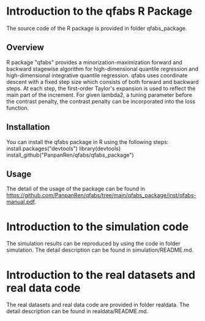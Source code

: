 # Introduction to the qfabs R Package
The source code of the R package is provided in folder qfabs_package.

## Overview
R package "qfabs" provides a minorization-maximization forward and backward stagewise algorithm for high-dimensional quantile regression and high-dimensional integrative quantile regression. 
qfabs uses coordinate descent with a fixed step size which consists of both forward and backward steps. At each step, the first-order Taylor's expansion is used to reflect the main part of the increment. For given lambda2, a tuning parameter before the contrast penalty, the contrast penalty can be incorporated into the loss function.

## Installation
You can install the qfabs package in R using the following steps:
    install.packages("devtools")
    library(devtools)
    install_github("PanpanRen/qfabs/qfabs_package")

## Usage
The detail of the usage of the package can be found in https://github.com/PanpanRen/qfabs/tree/main/qfabs_package/inst/qfabs-manual.pdf.

# Introduction to the simulation code
The simulation results can be reproduced by using the code in folder simulation. The detail description can be found in simulation/README.md.

# Introduction to the real datasets and real data code
The real datasets and real data code are provided in folder realdata. The detail description can be found in realdata/README.md.
